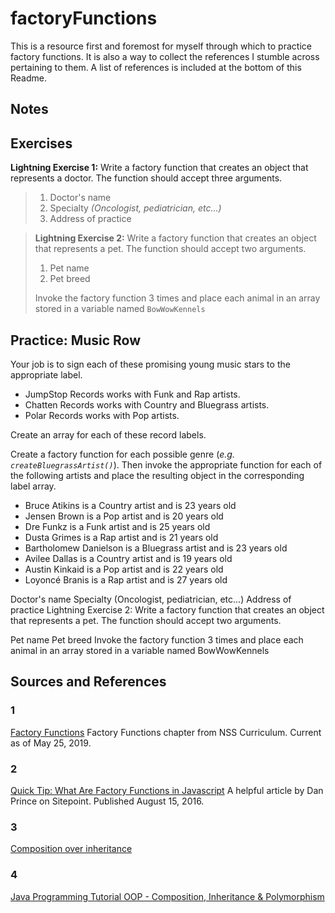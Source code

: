 # factoryFunctions

This is a resource first and foremost for myself through which to practice factory functions. It is also a way to collect the references I stumble across pertaining to them. A list of references is included at the bottom of this Readme.

## Notes

## Exercises

**Lightning Exercise 1:** Write a factory function that creates an object that represents a doctor. The function should accept three arguments.
>
>    1. Doctor's name
>    1. Specialty _(Oncologist, pediatrician, etc...)_
>    1. Address of practice


> **Lightning Exercise 2:** Write a factory function that creates an object that represents a pet. The function should accept two arguments.
>
>    1. Pet name
>    1. Pet breed
>
> Invoke the factory function 3 times and place each animal in an array stored in a variable named `BowWowKennels`

## Practice: Music Row

Your job is to sign each of these promising young music stars to the appropriate label.

* JumpStop Records works with Funk and Rap artists.
* Chatten Records works with Country and Bluegrass artists.
* Polar Records works with Pop artists.

Create an array for each of these record labels.

Create a factory function for each possible genre (_e.g. `createBluegrassArtist()`_). Then invoke the appropriate function for each of the following artists and place the resulting object in the corresponding label array.

* Bruce Atikins is a Country artist and is 23 years old
* Jensen Brown is a Pop artist and is 20 years old
* Dre Funkz is a Funk artist and is 25 years old
* Dusta Grimes is a Rap artist and is 21 years old
* Bartholomew Danielson is a Bluegrass artist and is 23 years old
* Avilee Dallas is a Country artist and is 19 years old
* Austin Kinkaid is a Pop artist and is 22 years old
* Loyoncé Branis is a Rap artist and is 27 years old

Doctor's name
Specialty (Oncologist, pediatrician, etc...)
Address of practice
Lightning Exercise 2: Write a factory function that creates an object that represents a pet. The function should accept two arguments.

Pet name
Pet breed
Invoke the factory function 3 times and place each animal in an array stored in a variable named BowWowKennels

## Sources and References

### 1
[Factory Functions](https://github.com/nashville-software-school/client-side-mastery/blob/master/book-3-the-initiate/chapters/JS_FACTORY_FUNCTION.md)
Factory Functions chapter from NSS Curriculum. Current as of May 25, 2019.

### 2
[Quick Tip: What Are Factory Functions in Javascript](https://www.sitepoint.com/factory-functions-javascript/)
A helpful article by Dan Prince on Sitepoint. Published August 15, 2016.

### 3
[Composition over inheritance](https://en.wikipedia.org/wiki/Composition_over_inheritance)

### 4
[Java Programming Tutorial OOP - Composition, Inheritance & Polymorphism](https://www.ntu.edu.sg/home/ehchua/programming/java/J3b_OOPInheritancePolymorphism.html)



